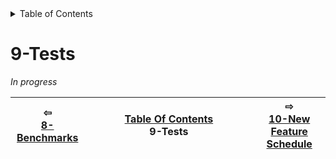 

<details>

  <summary>Table of Contents</summary>

1. [About](about.md)
2. [License](license.md)
3. [Release Notes](release-notes.md)
4. [Example code](examples.md)
5. [Installation](installation.md)
6. [Using Mathématiques](using-mathematiques.md)
7. [Coding Guide / Syntax](coding-guide.md)
8. [Benchmarks](benchmarks.md)
9. [Tests](test.md)
10. [New Feature Schedule](feature-schedule.md)
11. [Developer Guide](developer-guide.md)


</details>




# 9-Tests

*In progress*





| ⇦ <br />[8-Benchmarks](benchmarks.md)  | [Table Of Contents](README.md)<br />9-Tests<br /><img width=1000/> | ⇨ <br />[10-New Feature Schedule](feature-schedule.md)   |
| ----------- | ----------- | ----------- |
